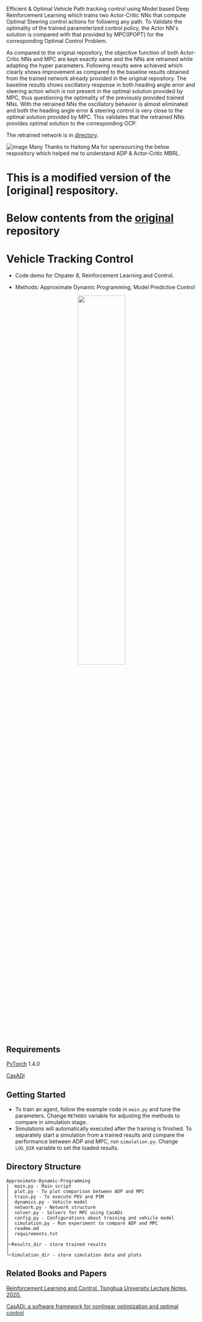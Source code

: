 Efficient & Optimal Vehicle Path tracking control using Model based Deep Reinforcement Learning which trains two Actor-Critic NNs that compute Optimal Steering control actions for following any path. To Validate the optimality of the trained parameterized control policy, the Actor NN's solution is compared with that provided by MPC(IPOPT) for the corresponding Optimal Control Problem.

As compared to the original repository, the objective function of both Actor-Critic NNs and MPC are kept exactly same and the NNs are retrained while adapting the hyper parameters.
Following results were achieved which clearly shows improvement as compared to the baseline results obtained from the trained network already provided in the original repository. The baseline results shows oscillatory response in both heading angle error and steering action which is not present in the optimal solution provided by MPC, thus questioning the optimality of the previously provided trained NNs. With the retrained NNs the oscillatory behavior is almost eliminated and both the heading angle error & steering control is very close to the optimal solution provided by MPC. This validates that the retrained NNs provides optimal solution to the corresponding OCP.

The retrained network is in [directory](https://github.com/saxenam06/Approximate-Dynamic-Programming/tree/demo/retrained_network/2021-12-27-13-49-10000).


![image](https://user-images.githubusercontent.com/83720464/147527906-5330bc88-70aa-4921-8d6f-556e984de781.png)
Many Thanks to Haitong Ma for opensourcing the below respository which helped me to understand ADP & Actor-Critic MBRL.


# This is a modified version of the  [original] respository. 

# Below contents from the  [original](https://github.com/mahaitongdae/Approximate-Dynamic-Programming) repository

# Vehicle Tracking Control

- Code demo for Chpater 8, Reinforcement Learning and Control.

- Methods: Approximate Dynamic Programming, Model Predictive Control

<div align=center>
<img src="utils/road.png" width = 50%/>
</div>

## Requirements

[PyTorch](https://pytorch.org/get-started/previous-versions/)  1.4.0

[CasADi](https://web.casadi.org/get/)

## Getting Started

- To train an agent, follow the example code in `main.py` and tune the parameters. Change `METHODS` variable for adjusting the methods to compare in simulation stage.
- Simulations will automatically executed after the training is finished. To separately start a simulation from a trained results and compare the performance between ADP and MPC, run `simulation.py`. Change `LOG_DIR` variable to set the loaded results.

## Directory Structure

```
Approximate-Dynamic-Programming
│  main.py - Main script
│  plot.py - To plot comparison between ADP and MPC
│  train.py - To execute PEV and PIM
│  dynamics.py - Vehicle model
│  network.py - Network structure
│  solver.py - Solvers for MPC using CasADi
│  config.py - Configurations about training and vehicle model
│  simulation.py - Run experiment to compare ADP and MPC
│  readme.md
│  requirements.txt
│
├─Results_dir - store trained results
│     
└─Simulation_dir - store simulation data and plots

```
## Related Books and Papers
[Reinforcement Learning and Control. Tsinghua University
Lecture Notes, 2020.](http://www.idlab-tsinghua.com/thulab/labweb/publications.html?typeId=3&_types)

[CasADi: a software framework for nonlinear optimization and optimal control](https://link.springer.com/article/10.1007/s12532-018-0139-4)



